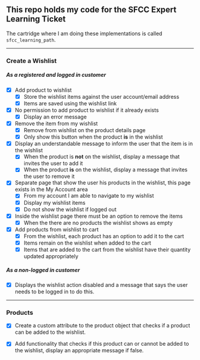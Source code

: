 ## This repo holds my code for the SFCC Expert Learning Ticket

The cartridge where I am doing these implementations is called `sfcc_learning_path`.

---
### Create a Wishlist
##### As a registered and logged in customer
- [x] Add product to wishlist
    - [x] Store the wishlist items against the user account/email address
    - [x] Items are saved using the wishlist link
- [x] No permission to add product to wishlist if it already exists
    - [x] Display an error message
- [x] Remove  the item from my wishlist
    - [x] Remove from wishlist on the product details page
    - [x] Only show this button when the product **is** in the wishlist
- [x] Display an understandable message to inform the user that the item is in the wishlist
    - [x] When the product is **not** on the wishlist, display a message that invites the user to add it
    - [x] When the product **is** on the wishlist, display a message that invites the user to remove it
- [x] Separate page that show the user his products in the wishlist, this page exists in the My Account area
    - [x] From my account I am able to navigate to my wishlist
    - [x] Display my wishlist items
    - [x] Do not show the wishlist if logged out
- [x] Inside the wishlist page there must be an option to remove the items
    - [x] When the there are no products the wishlist shows as empty
- [x] Add products from wishlist to cart
    - [x] From the wishlist, each product has an option to add it to the cart
    - [x] Items remain on the wishlist when added to the cart
    - [x] Items that are added to the cart from the wishlist have their quantity updated appropriately
##### As a non-logged in customer
- [x] Displays the wishlist action disabled and a message that says the user needs to be logged in to do this.

---
### Products

- [x] Create a custom attribute to the product object that checks if a product can be added to the wishlist.

- [x] Add functionality that checks if this product can or cannot be added to the wishlist, display an appropriate message if false.